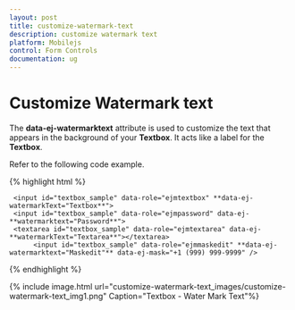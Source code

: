 ```yaml
---
layout: post
title: customize-watermark-text
description: customize watermark text
platform: Mobilejs
control: Form Controls
documentation: ug
---
```


# Customize Watermark text

The **data-ej-watermarktext** attribute is used to customize the text that appears in the background of your **Textbox**. It acts like a label for the **Textbox**.

Refer to the following code example.

{% highlight html %}


     <input id="textbox_sample" data-role="ejmtextbox" **data-ej-watermarkText="Textbox**">
     <input id="textbox_sample" data-role="ejmpassword" data-ej-**watermarktext="Password**">
     <textarea id="textbox_sample" data-role="ejmtextarea" data-ej-**watermarkText="Textarea**"></textarea>
          <input id="textbox_sample" data-role="ejmmaskedit" **data-ej-watermarktext="Maskedit"** data-ej-mask="+1 (999) 999-9999" />



{% endhighlight %}



{% include image.html url="customize-watermark-text_images/customize-watermark-text_img1.png" Caption="Textbox - Water Mark Text"%}

